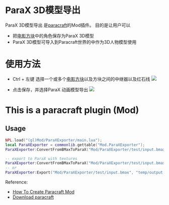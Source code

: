 ParaX 3D模型导出
===

ParaX 3D模型导出 是[paracraft](http://paracraft.cn/)的Mod插件。 目的是让用户可以
* 把[电影方块](https://github.com/LiXizhi/ParaCraft/wiki/item_MovieClip)中的角色保存为ParaX 3D模型
* ParaX 3D模型可导入到Paracraft世界的中作为3D人物模型使用

# 使用方法
* Ctrl + 左键 选择一个或多个[电影方块](https://github.com/LiXizhi/ParaCraft/wiki/item_MovieClip)以及方块之间的中继器以及红石线
![](https://cloud.githubusercontent.com/assets/5568155/26064580/fef2d6c4-39c3-11e7-8196-1c9794a56469.png) 

* 点击保存，并选择ParaX 动画模型导出
![](https://cloud.githubusercontent.com/assets/5568155/26064728/63696686-39c4-11e7-9947-c4d60f8d438b.png)
# This is a paracraft plugin (Mod)

## Usage

```lua
NPL.load("(gl)Mod/ParaXExporter/main.lua");
local ParaXExporter = commonlib.gettable("Mod.ParaXExporter");
ParaXExporter:ConvertFromBMaxToParaX("Mod/ParaXExporter/test/input.bmax", "temp/output.x");

-- export to ParaX with textures
ParaXExporter:ConvertFromBMaxToParaX("Mod/ParaXExporter/test/input.bmax", "temp/output.x", true);
-- or
ParaXExporter:Export("Mod/ParaXExporter/test/input.bmax", "temp/output.x", true);
```

Reference:
- [How To Create Paracraft Mod](https://github.com/LiXizhi/NPLRuntime/wiki/TutorialParacraftMod)
- [Download paracraft](http://www.paracraft.cn)



